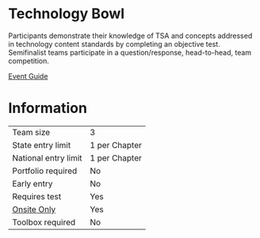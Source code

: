 # Technology Bowl

Participants demonstrate their knowledge of TSA and concepts
addressed in technology content standards by completing
an objective test. Semifinalist teams participate in a question/response, head-to-head, team competition.

[Event Guide](https://lwsd.sharepoint.com/:b:/r/sites/GR-JHS-TechnologyStudentAssociation-SCA/Shared%20Documents/23-24/Competition/Event%20Guides/HS%20-%20Technology%20Bowl.pdf)

# Information

|                        |               |
| ---------------------- | ------------- |
| Team size              | 3             |
| State entry limit      | 1 per Chapter |
| National entry limit   | 1 per Chapter |
| Portfolio required     | No            |
| Early entry            | No            |
| Requires test          | Yes           |
| [Onsite Only](/#terms) | Yes           |
| Toolbox required       | No            |
